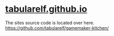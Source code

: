 # [tabularelf.github.io](https://tabularelf.github.io/)
The sites source code is located over here. https://github.com/tabularelf/gamemaker-kitchen/